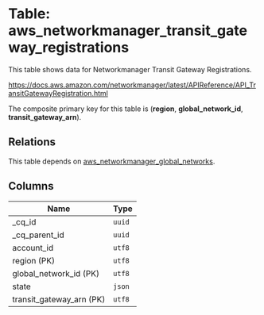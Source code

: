 # Table: aws_networkmanager_transit_gateway_registrations

This table shows data for Networkmanager Transit Gateway Registrations.

https://docs.aws.amazon.com/networkmanager/latest/APIReference/API_TransitGatewayRegistration.html

The composite primary key for this table is (**region**, **global_network_id**, **transit_gateway_arn**).

## Relations

This table depends on [aws_networkmanager_global_networks](aws_networkmanager_global_networks).

## Columns

| Name          | Type          |
| ------------- | ------------- |
|_cq_id|`uuid`|
|_cq_parent_id|`uuid`|
|account_id|`utf8`|
|region (PK)|`utf8`|
|global_network_id (PK)|`utf8`|
|state|`json`|
|transit_gateway_arn (PK)|`utf8`|